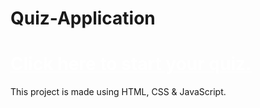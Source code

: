 # Quiz-Application
# <a href="https://mohammadsidani.github.io/Quiz-Application/" style="color:#FFFFFF"  rel="nofollow"> Click here to start your quiz.</a>
This project is made using HTML, CSS & JavaScript.
